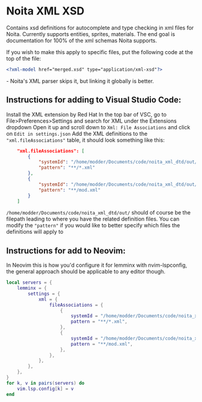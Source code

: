 # Noita XML XSD
Contains xsd definitions for autocomplete and type checking in xml files for Noita.
Currently supports entities, sprites, materials. The end goal is documentation for
100% of the xml schemas Noita supports.

If you wish to make this apply to specific files, put the following code at the top of the file:
```xml
<?xml-model href="merged.xsd" type="application/xml-xsd"?>
```
\- Noita's XML parser skips it, but linking it globally is better.

## Instructions for adding to Visual Studio Code:
Install the XML extension by Red Hat
In the top bar of VSC, go to File>Preferences>Settings and search for XML under the Extensions dropdown
Open it up and scroll down to `Xml: File Associations` and click on `Edit in settings.json`
Add the XML definitions to the `"xml.fileAssociations"` table, it should look something like this:
```json
	"xml.fileAssociations": [
		{
			"systemId": "/home/modder/Documents/code/noita_xml_dtd/out/merged.xsd",
			"pattern": "**/*.xml"
		},
		{
			"systemId": "/home/modder/Documents/code/noita_xml_dtd/out/mod.xsd",
			"pattern": "**/mod.xml"
		}
	]
```
`/home/modder/Documents/code/noita_xml_dtd/out/` should of course be the filepath leading to where you have the related definition files.
You can modify the `"pattern"` if you would like to better specify which files the definitions will apply to


## Instructions for add to Neovim:
In Neovim this is how you'd configure it for lemminx with nvim-lspconfig, the general
approach should be applicable to any editor though.
```lua
local servers = {
	lemminx = {
		settings = {
			xml = {
				fileAssociations = {
					{
						systemId = "/home/modder/Documents/code/noita_xml_dtd/out/merged.xsd", -- path must be absolute
						pattern = "**/*.xml",
					},
					{
						systemId = "/home/modder/Documents/code/noita_xml_dtd/out/mod.xsd",
						pattern = "**/mod.xml",
					},
				},
			},
		},
	},
}
for k, v in pairs(servers) do
	vim.lsp.config[k] = v
end
```
